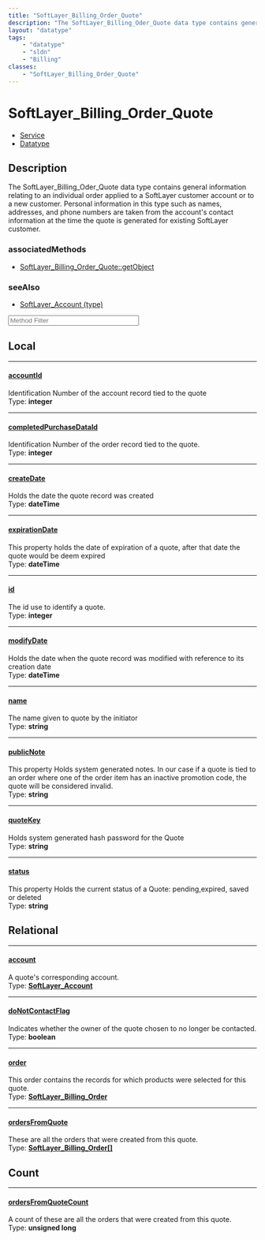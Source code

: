```yaml
---
title: "SoftLayer_Billing_Order_Quote"
description: "The SoftLayer_Billing_Oder_Quote data type contains general information relating to an individual order applied to a Sof... "
layout: "datatype"
tags:
    - "datatype"
    - "sldn"
    - "Billing"
classes:
    - "SoftLayer_Billing_Order_Quote"
---
```


# SoftLayer_Billing_Order_Quote
<div id='service-datatype'>
    <ul id='sldn-reference-tabs'>
    <li id='service'> <a href='/reference/services/SoftLayer_Billing_Order_Quote' >Service</a></li>    <li id='datatype'> <a href='/reference/datatypes/SoftLayer_Billing_Order_Quote' >Datatype</a></li>
    </ul>
</div>

## Description 
The SoftLayer_Billing_Oder_Quote data type contains general information relating to an individual order applied to a SoftLayer customer account or to a new customer. Personal information in this type such as names, addresses, and phone numbers are taken from the account's contact information at the time the quote is generated for existing SoftLayer customer. 


### associatedMethods

*  [SoftLayer_Billing_Order_Quote::getObject](/reference/services/SoftLayer_Billing_Order_Quote/getObject )



### seeAlso

* [SoftLayer_Account (type)](/reference/datatypes/SoftLayer_Account (type) )




<!-- Service Filer BEGIN -->
<div class="view-filters">
        <div class="clearfix">
            <div class="search-input-box">
                <input placeholder="Method Filter" onkeyup="titleSearch(inputId='prop-input', divId='properties', elementClass='prop-row')" 
                    type="text" id="prop-input" value="" size="30" maxlength="128" class="form-text">
            </div>
        </div>
</div>
<!-- Service Filer END -->

<div id="properties" class="content">
<div id="localProperties" class="prop-content" >

## Local
-----
[accountId]: #accountid
#### [accountId]
Identification Number of the account record tied to the quote  
<span class="type-label">Type: </span>**integer**

-----
[completedPurchaseDataId]: #completedpurchasedataid
#### [completedPurchaseDataId]
Identification Number of the order record tied to the quote.  
<span class="type-label">Type: </span>**integer**

-----
[createDate]: #createdate
#### [createDate]
Holds the date the quote record was created  
<span class="type-label">Type: </span>**dateTime**

-----
[expirationDate]: #expirationdate
#### [expirationDate]
This property holds the date of expiration of a quote, after that date the quote would be deem expired  
<span class="type-label">Type: </span>**dateTime**

-----
[id]: #id
#### [id]
The id use to identify a quote.  
<span class="type-label">Type: </span>**integer**

-----
[modifyDate]: #modifydate
#### [modifyDate]
Holds the date when the quote record was modified with reference to its creation date  
<span class="type-label">Type: </span>**dateTime**

-----
[name]: #name
#### [name]
The name given to quote by the initiator  
<span class="type-label">Type: </span>**string**

-----
[publicNote]: #publicnote
#### [publicNote]
This property Holds system generated notes. In our case if a quote is tied to an order where one of the order item has an inactive promotion code, the quote will be considered invalid.  
<span class="type-label">Type: </span>**string**

-----
[quoteKey]: #quotekey
#### [quoteKey]
Holds system generated hash password for the Quote  
<span class="type-label">Type: </span>**string**

-----
[status]: #status
#### [status]
This property Holds the current status of a Quote: pending,expired, saved or deleted  
<span class="type-label">Type: </span>**string**

</div>
<!-- LOCAL PROPERTY END -->

<div id="relationalProperties"  class="prop-content" >

## Relational
-----
[account]: #account
#### [account]
A quote's corresponding account.  
<span class="type-label">Type: </span>**<a href='/reference/datatypes/SoftLayer_Account'>SoftLayer_Account </a>**

-----
[doNotContactFlag]: #donotcontactflag
#### [doNotContactFlag]
Indicates whether the owner of the quote chosen to no longer be contacted.  
<span class="type-label">Type: </span>**boolean**

-----
[order]: #order
#### [order]
This order contains the records for which products were selected for this quote.  
<span class="type-label">Type: </span>**<a href='/reference/datatypes/SoftLayer_Billing_Order'>SoftLayer_Billing_Order </a>**

-----
[ordersFromQuote]: #ordersfromquote
#### [ordersFromQuote]
These are all the orders that were created from this quote.  
<span class="type-label">Type: </span>**<a href='/reference/datatypes/SoftLayer_Billing_Order'>SoftLayer_Billing_Order[] </a>**


## Count

-----
[ordersFromQuoteCount]: #ordersfromquotecount
#### [ordersFromQuoteCount]
A count of these are all the orders that were created from this quote.   
<span class="type-label">Type: </span>**unsigned long**

</div>


